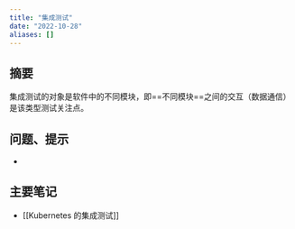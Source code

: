 ```yaml
---
title: "集成测试"
date: "2022-10-28"
aliases: []
---
```

## 摘要
集成测试的对象是软件中的不同模块，即==不同模块==之间的交互（数据通信）是该类型测试关注点。

## 问题、提示
-  

## 主要笔记
-  [[Kubernetes 的集成测试]]

